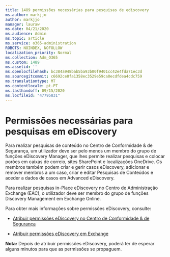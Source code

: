 ```yaml
---
title: 1489 permissões necessárias para pesquisas de ediscovery
ms.author: markjjo
author: markjjo
manager: lauraw
ms.date: 04/21/2020
ms.audience: Admin
ms.topic: article
ms.service: o365-administration
ROBOTS: NOINDEX, NOFOLLOW
localization_priority: Normal
ms.collection: Adm_O365
ms.custom: 1489
ms.assetid: ''
ms.openlocfilehash: bc384a948bab5ba93b00f9401cc42e4fda71ec3d
ms.sourcegitcommit: c6692ce0fa1358ec3529e59ca0ecdfdea4cdc759
ms.translationtype: MT
ms.contentlocale: pt-PT
ms.lasthandoff: 09/15/2020
ms.locfileid: "47795831"
---
```

# <a name="permissions-required-for-ediscovery-searches"></a>Permissões necessárias para pesquisas em eDiscovery

Para realizar pesquisas de conteúdo no Centro de Conformidade & de Segurança, um utilizador deve ser pelo menos um membro do grupo de funções eDiscovery Manager, que lhes permite realizar pesquisas e colocar porões em caixas de correio, sites SharePoint e localizações OneDrive. Os membros também podem criar e gerir casos eDiscovery, adicionar e remover membros a um caso, criar e editar Pesquisas de Conteúdos e aceder a dados de casos em Advanced eDiscovery.

Para realizar pesquisas in-Place eDiscovery no Centro de Administração Exchange (EAC), o utilizador deve ser membro do grupo de funções Discovery Management em Exchange Online.

Para obter mais informações sobre permissões eDiscovery, consulte: 

- [Atribuir permissões eDiscovery no Centro de Conformidade & de Segurança](https://docs.microsoft.com/microsoft-365/compliance/assign-ediscovery-permissions)

- [Atribuir permissões eDiscovery em Exchange](https://docs.microsoft.com/exchange/security-and-compliance/in-place-ediscovery/assign-ediscovery-permissions)

**Nota:** Depois de atribuir permissões eDiscovery, poderá ter de esperar alguns minutos para que as permissões se propaguem.
